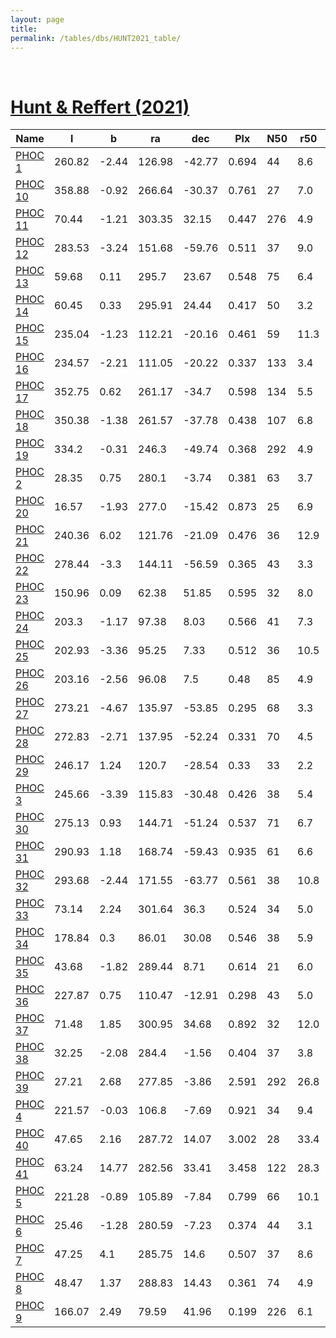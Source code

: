 ```yaml
---
layout: page
title: 
permalink: /tables/dbs/HUNT2021_table/
---
```


&nbsp;
# [Hunt & Reffert (2021)](https://ui.adsabs.harvard.edu/abs/2021A%26A...646A.104H)

| Name | l | b | ra | dec | Plx | N50 | r50 | C3 |
| ---- | - | - | -- | --- | --- | --  | --  |-- |
| [PHOC 1](/_clusters/phoc1/) | 260.82 | -2.44 | 126.98 | -42.77 | 0.694 | 44 | 8.6 | <span style="color: green; font-weight: bold;">A</span><span style="color: #FFC300; font-weight: bold;">B</span> |
| [PHOC 10](/_clusters/phoc10/) | 358.88 | -0.92 | 266.64 | -30.37 | 0.761 | 27 | 7.0 | <span style="color: #FFC300; font-weight: bold;">B</span><span style="color: #FFC300; font-weight: bold;">B</span> |
| [PHOC 11](/_clusters/phoc11/) | 70.44 | -1.21 | 303.35 | 32.15 | 0.447 | 276 | 4.9 | <span style="color: green; font-weight: bold;">A</span><span style="color: #FFC300; font-weight: bold;">B</span> |
| [PHOC 12](/_clusters/phoc12/) | 283.53 | -3.24 | 151.68 | -59.76 | 0.511 | 37 | 9.0 | <span style="color: green; font-weight: bold;">A</span><span style="color: #FFC300; font-weight: bold;">B</span> |
| [PHOC 13](/_clusters/phoc13/) | 59.68 | 0.11 | 295.7 | 23.67 | 0.548 | 75 | 6.4 | <span style="color: green; font-weight: bold;">A</span><span style="color: green; font-weight: bold;">A</span> |
| [PHOC 14](/_clusters/phoc14/) | 60.45 | 0.33 | 295.91 | 24.44 | 0.417 | 50 | 3.2 | <span style="color: green; font-weight: bold;">A</span><span style="color: green; font-weight: bold;">A</span> |
| [PHOC 15](/_clusters/phoc15/) | 235.04 | -1.23 | 112.21 | -20.16 | 0.461 | 59 | 11.3 | <span style="color: #FFC300; font-weight: bold;">B</span><span style="color: red; font-weight: bold;">C</span> |
| [PHOC 16](/_clusters/phoc16/) | 234.57 | -2.21 | 111.05 | -20.22 | 0.337 | 133 | 3.4 | <span style="color: green; font-weight: bold;">A</span><span style="color: #FFC300; font-weight: bold;">B</span> |
| [PHOC 17](/_clusters/phoc17/) | 352.75 | 0.62 | 261.17 | -34.7 | 0.598 | 134 | 5.5 | <span style="color: green; font-weight: bold;">A</span><span style="color: green; font-weight: bold;">A</span> |
| [PHOC 18](/_clusters/phoc18/) | 350.38 | -1.38 | 261.57 | -37.78 | 0.438 | 107 | 6.8 | <span style="color: green; font-weight: bold;">A</span><span style="color: green; font-weight: bold;">A</span> |
| [PHOC 19](/_clusters/phoc19/) | 334.2 | -0.31 | 246.3 | -49.74 | 0.368 | 292 | 4.9 | <span style="color: green; font-weight: bold;">A</span><span style="color: green; font-weight: bold;">A</span> |
| [PHOC 2](/_clusters/phoc2/) | 28.35 | 0.75 | 280.1 | -3.74 | 0.381 | 63 | 3.7 | <span style="color: green; font-weight: bold;">A</span><span style="color: green; font-weight: bold;">A</span> |
| [PHOC 20](/_clusters/phoc20/) | 16.57 | -1.93 | 277.0 | -15.42 | 0.873 | 25 | 6.9 | <span style="color: green; font-weight: bold;">A</span><span style="color: green; font-weight: bold;">A</span> |
| [PHOC 21](/_clusters/phoc21/) | 240.36 | 6.02 | 121.76 | -21.09 | 0.476 | 36 | 12.9 | <span style="color: green; font-weight: bold;">A</span><span style="color: #FFC300; font-weight: bold;">B</span> |
| [PHOC 22](/_clusters/phoc22/) | 278.44 | -3.3 | 144.11 | -56.59 | 0.365 | 43 | 3.3 | <span style="color: #FFC300; font-weight: bold;">B</span><span style="color: #FFC300; font-weight: bold;">B</span> |
| [PHOC 23](/_clusters/phoc23/) | 150.96 | 0.09 | 62.38 | 51.85 | 0.595 | 32 | 8.0 | <span style="color: #FFC300; font-weight: bold;">B</span><span style="color: #FFC300; font-weight: bold;">B</span> |
| [PHOC 24](/_clusters/phoc24/) | 203.3 | -1.17 | 97.38 | 8.03 | 0.566 | 41 | 7.3 | <span style="color: #FFC300; font-weight: bold;">B</span><span style="color: red; font-weight: bold;">C</span> |
| [PHOC 25](/_clusters/phoc25/) | 202.93 | -3.36 | 95.25 | 7.33 | 0.512 | 36 | 10.5 | <span style="color: #FFC300; font-weight: bold;">B</span><span style="color: red; font-weight: bold;">C</span> |
| [PHOC 26](/_clusters/phoc26/) | 203.16 | -2.56 | 96.08 | 7.5 | 0.48 | 85 | 4.9 | <span style="color: #FFC300; font-weight: bold;">B</span><span style="color: #FFC300; font-weight: bold;">B</span> |
| [PHOC 27](/_clusters/phoc27/) | 273.21 | -4.67 | 135.97 | -53.85 | 0.295 | 68 | 3.3 | <span style="color: green; font-weight: bold;">A</span><span style="color: green; font-weight: bold;">A</span> |
| [PHOC 28](/_clusters/phoc28/) | 272.83 | -2.71 | 137.95 | -52.24 | 0.331 | 70 | 4.5 | <span style="color: green; font-weight: bold;">A</span><span style="color: green; font-weight: bold;">A</span> |
| [PHOC 29](/_clusters/phoc29/) | 246.17 | 1.24 | 120.7 | -28.54 | 0.33 | 33 | 2.2 | <span style="color: red; font-weight: bold;">C</span><span style="color: green; font-weight: bold;">A</span> |
| [PHOC 3](/_clusters/phoc3/) | 245.66 | -3.39 | 115.83 | -30.48 | 0.426 | 38 | 5.4 | <span style="color: red; font-weight: bold;">C</span><span style="color: #FFC300; font-weight: bold;">B</span> |
| [PHOC 30](/_clusters/phoc30/) | 275.13 | 0.93 | 144.71 | -51.24 | 0.537 | 71 | 6.7 | <span style="color: green; font-weight: bold;">A</span><span style="color: #FFC300; font-weight: bold;">B</span> |
| [PHOC 31](/_clusters/phoc31/) | 290.93 | 1.18 | 168.74 | -59.43 | 0.935 | 61 | 6.6 | <span style="color: #FFC300; font-weight: bold;">B</span><span style="color: #FFC300; font-weight: bold;">B</span> |
| [PHOC 32](/_clusters/phoc32/) | 293.68 | -2.44 | 171.55 | -63.77 | 0.561 | 38 | 10.8 | <span style="color: #FFC300; font-weight: bold;">B</span><span style="color: #FFC300; font-weight: bold;">B</span> |
| [PHOC 33](/_clusters/phoc33/) | 73.14 | 2.24 | 301.64 | 36.3 | 0.524 | 34 | 5.0 | <span style="color: red; font-weight: bold;">C</span><span style="color: green; font-weight: bold;">A</span> |
| [PHOC 34](/_clusters/phoc34/) | 178.84 | 0.3 | 86.01 | 30.08 | 0.546 | 38 | 5.9 | <span style="color: red; font-weight: bold;">C</span><span style="color: #FFC300; font-weight: bold;">B</span> |
| [PHOC 35](/_clusters/phoc35/) | 43.68 | -1.82 | 289.44 | 8.71 | 0.614 | 21 | 6.0 | <span style="color: #FFC300; font-weight: bold;">B</span><span style="color: #FFC300; font-weight: bold;">B</span> |
| [PHOC 36](/_clusters/phoc36/) | 227.87 | 0.75 | 110.47 | -12.91 | 0.298 | 43 | 5.0 | <span style="color: #FFC300; font-weight: bold;">B</span><span style="color: #FFC300; font-weight: bold;">B</span> |
| [PHOC 37](/_clusters/phoc37/) | 71.48 | 1.85 | 300.95 | 34.68 | 0.892 | 32 | 12.0 | <span style="color: green; font-weight: bold;">A</span><span style="color: #FFC300; font-weight: bold;">B</span> |
| [PHOC 38](/_clusters/phoc38/) | 32.25 | -2.08 | 284.4 | -1.56 | 0.404 | 37 | 3.8 | <span style="color: green; font-weight: bold;">A</span><span style="color: green; font-weight: bold;">A</span> |
| [PHOC 39](/_clusters/phoc39/) | 27.21 | 2.68 | 277.85 | -3.86 | 2.591 | 292 | 26.8 | <span style="color: green; font-weight: bold;">A</span><span style="color: #FFC300; font-weight: bold;">B</span> |
| [PHOC 4](/_clusters/phoc4/) | 221.57 | -0.03 | 106.8 | -7.69 | 0.921 | 34 | 9.4 | <span style="color: green; font-weight: bold;">A</span><span style="color: red; font-weight: bold;">C</span> |
| [PHOC 40](/_clusters/phoc40/) | 47.65 | 2.16 | 287.72 | 14.07 | 3.002 | 28 | 33.4 | <span style="color: green; font-weight: bold;">A</span><span style="color: #FFC300; font-weight: bold;">B</span> |
| [PHOC 41](/_clusters/phoc41/) | 63.24 | 14.77 | 282.56 | 33.41 | 3.458 | 122 | 28.3 | <span style="color: green; font-weight: bold;">A</span><span style="color: green; font-weight: bold;">A</span> |
| [PHOC 5](/_clusters/phoc5/) | 221.28 | -0.89 | 105.89 | -7.84 | 0.799 | 66 | 10.1 | <span style="color: green; font-weight: bold;">A</span><span style="color: #FFC300; font-weight: bold;">B</span> |
| [PHOC 6](/_clusters/phoc6/) | 25.46 | -1.28 | 280.59 | -7.23 | 0.374 | 44 | 3.1 | <span style="color: green; font-weight: bold;">A</span><span style="color: green; font-weight: bold;">A</span> |
| [PHOC 7](/_clusters/phoc7/) | 47.25 | 4.1 | 285.75 | 14.6 | 0.507 | 37 | 8.6 | <span style="color: green; font-weight: bold;">A</span><span style="color: #FFC300; font-weight: bold;">B</span> |
| [PHOC 8](/_clusters/phoc8/) | 48.47 | 1.37 | 288.83 | 14.43 | 0.361 | 74 | 4.9 | <span style="color: green; font-weight: bold;">A</span><span style="color: #FFC300; font-weight: bold;">B</span> |
| [PHOC 9](/_clusters/phoc9/) | 166.07 | 2.49 | 79.59 | 41.96 | 0.199 | 226 | 6.1 | <span style="color: green; font-weight: bold;">A</span><span style="color: #FFC300; font-weight: bold;">B</span> |

